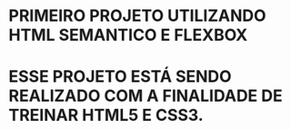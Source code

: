 # PRIMEIRO PROJETO UTILIZANDO HTML SEMANTICO E FLEXBOX 

# ESSE PROJETO ESTÁ SENDO REALIZADO COM A FINALIDADE DE TREINAR HTML5 E CSS3.

